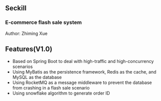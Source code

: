 ## Seckill

### E-commerce flash sale system

Author: Zhiming Xue

## Features(V1.0)

* Based on Spring Boot to deal with high-traffic and high-concurrency scenarios
* Using MyBatis as the persistence framework, Redis as the cache, and MySQL as the database
* Using RocketMQ as a message middleware to prevent the database from crashing in a flash sale scenario
* Using snowflake algorithm to generate order ID
